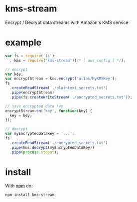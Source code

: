 kms-stream
==========

Encrypt / Decrypt data streams with Amazon's KMS service

example
=======
``` js
var fs = require('fs')
  , kms = require('kms-stream')(/* [ aws_config ] */);

// encrypt
var key;
var encryptStream = kms.encrypt('alias/MyKMSKey');
fs
  .createReadStream('./plaintext_secrets.txt')
  .pipe(encryptStream)
  .pipe(fs.createWriteStream('./encrypted_secrets.txt'));

// save encrypted data key
encryptStream.on('key', function(key) {
  key = key;
});

// decrypt
var myEncryptedDataKey = '...';
fs
  .createReadStream('./encrypted_secrets.txt')
  .pipe(kms.decrypt(myEncryptedDataKey))
  .pipe(process.stdout);
```

install
=======

With [npm](http://npmjs.org) do:

```
npm install kms-stream
```
